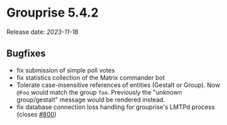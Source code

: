 # Grouprise 5.4.2

Release date: *2023-11-18*


## Bugfixes

* fix submission of simple poll votes
* fix statistics collection of the Matrix commander bot
* Tolerate case-insensitive references of entities (Gestalt or Group).
  Now `@Foo` would match the group `foo`.
  Previously the "unknown group/gestalt" message would be rendered instead.
* fix database connection loss handling for grouprise's LMTPd process
  (closes [#800](https://git.hack-hro.de/grouprise/grouprise/-/issues/800))
